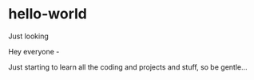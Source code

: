 # hello-world
Just looking

Hey everyone - 

Just starting to learn all the coding and projects and stuff, so be gentle...
